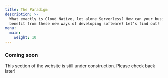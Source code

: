 ```yaml
---
title: The Paradigm
description: >-
  What exactly is Cloud Native, let alone Serverless? How can your business
  benefit from these new ways of developing software? Let's find out!
menu:
  main:
    weight: 10
---
```

### Coming soon

This section of the website is still under construction. Please check back later!
